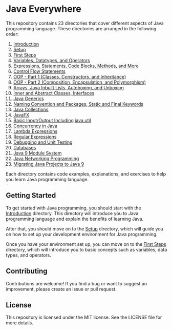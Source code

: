 # Java Everywhere

This repository contains 23 directories that cover different aspects of Java programming language. These directories are arranged in the following order:

1. [Introduction](/01_introduction)
2. [Setup](./02_setup)
3. [First Steps](./03_first_steps)
4. [Variables, Datatypes, and Operators](./04_variables_datatypes_and_operators)
5. [Expressions, Statements, Code Blocks, Methods, and More](./05_expressions_statements_code_blocks_methods_and_more)
6. [Control Flow Statements](./06_control_flow_statements)
7. [OOP - Part 1 (Classes, Constructors, and Inheritance)](./07_oop_par_1_classes_constructors_and_inheritance)
8. [OOP - Part 2 (Composition, Encapsulation, and Polymorphism)](./08_oop_part_2_composition_encapsulation_and_polymorphism)
9. [Arrays, Java Inbuilt Lists, Autoboxing, and Unboxing](./09_arrays_java_inbuilt_lists_autoboxing_and_unboxing)
10. [Inner and Abstract Classes, Interfaces](./10_inner_and_abstract_classes_interfaces)
11. [Java Generics](./11_java_generics)
12. [Naming Convention and Packages, Static and Final Keywords](./12_naming_convention_and_packages_static_and_final_keywords)
13. [Java Collections](./13_java_collections)
14. [JavaFX](./14_javafx)
15. [Basic Input/Output Including java.util](./15_basic_input_output_including_java_util)
16. [Concurrency in Java](./16_concurrency_in_java)
17. [Lambda Expressions](./17_lambda_expressions)
18. [Regular Expressions](./18_regular_expressions)
19. [Debugging and Unit Testing](./19_debugging_and_unit_testing)
20. [Databases](./20_databases)
21. [Java 9 Module System](./21_java_9_module_system)
22. [Java Networking Programming](./22_java_networking_programming)
23. [Migrating Java Projects to Java 9](./23_migrating_java_projects_to_java_9)

Each directory contains code examples, explanations, and exercises to help you learn Java programming language. 

## Getting Started
To get started with Java programming, you should start with the [Introduction](./01_introduction) directory. This directory will introduce you to Java programming language and explain the benefits of learning Java. 

After that, you should move on to the [Setup](./02_setup) directory, which will guide you on how to set up your development environment for Java programming. 

Once you have your environment set up, you can move on to the [First Steps](./03_first_steps) directory, which will introduce you to basic concepts such as variables, data types, and operators. 

## Contributing
Contributions are welcome! If you find a bug or want to suggest an improvement, please create an issue or pull request. 

## License
This repository is licensed under the MIT license. See the LICENSE file for more details.

